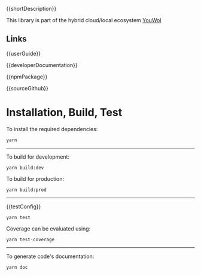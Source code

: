 {{shortDescription}}

This library is part of the hybrid cloud/local ecosystem 
[YouWol](https://platform.youwol.com/applications/@youwol/platform/latest)

## Links

{{userGuide}}

{{developerDocumentation}}

{{npmPackage}}

{{sourceGithub}}

# Installation, Build, Test

To install the required dependencies:

```shell
yarn
```
---
To build for development:

```shell
yarn build:dev
```

To build for production:

```shell
yarn build:prod
```
---
{{testConfig}}

```shell
yarn test
```

Coverage can be evaluated using:
```shell
yarn test-coverage
```
---

To generate code's documentation:

```shell
yarn doc
```
